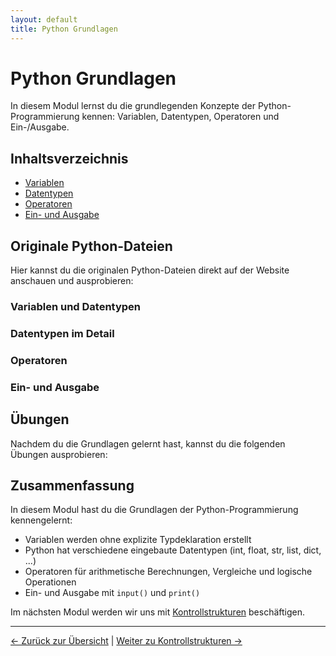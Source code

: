 ```yaml
---
layout: default
title: Python Grundlagen
---
```


# Python Grundlagen

In diesem Modul lernst du die grundlegenden Konzepte der Python-Programmierung kennen:
Variablen, Datentypen, Operatoren und Ein-/Ausgabe.

## Inhaltsverzeichnis

- [Variablen](#variablen)
- [Datentypen](#datentypen)
- [Operatoren](#operatoren)
- [Ein- und Ausgabe](#ein-und-ausgabe)

## Originale Python-Dateien

Hier kannst du die originalen Python-Dateien direkt auf der Website anschauen und ausprobieren:

### Variablen und Datentypen

<div class="code-loader" data-file="01_grundlagen/01_variablen.py"></div>

### Datentypen im Detail

<div class="code-loader" data-file="01_grundlagen/02_datentypen.py"></div>

### Operatoren

<div class="code-loader" data-file="01_grundlagen/03_operatoren.py"></div>

### Ein- und Ausgabe

<div class="code-loader" data-file="01_grundlagen/04_eingabe_ausgabe.py"></div>

## Übungen

Nachdem du die Grundlagen gelernt hast, kannst du die folgenden Übungen ausprobieren:

<div class="code-loader" data-file="übungen/übung_01.py"></div>

## Zusammenfassung

In diesem Modul hast du die Grundlagen der Python-Programmierung kennengelernt:

- Variablen werden ohne explizite Typdeklaration erstellt
- Python hat verschiedene eingebaute Datentypen (int, float, str, list, dict, ...)
- Operatoren für arithmetische Berechnungen, Vergleiche und logische Operationen
- Ein- und Ausgabe mit `input()` und `print()`

Im nächsten Modul werden wir uns mit [Kontrollstrukturen](../kontrollstrukturen/index.md) beschäftigen.

---

[← Zurück zur Übersicht](../index.md) | [Weiter zu Kontrollstrukturen →](../kontrollstrukturen/index.md)